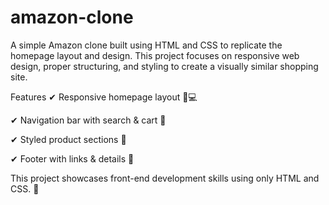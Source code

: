 # amazon-clone

A simple Amazon clone built using HTML and CSS to replicate the homepage layout and design. This project focuses on responsive web design, proper structuring, and styling to create a visually similar shopping site.

Features
✔ Responsive homepage layout 📱💻

✔ Navigation bar with search & cart 🛒

✔ Styled product sections 🎁

✔ Footer with links & details 🔗

This project showcases front-end development skills using only HTML and CSS. 🚀

